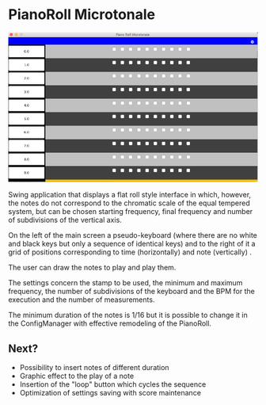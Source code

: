 # PianoRoll Microtonale

![PianoRoll Microtonale](https://raw.githubusercontent.com/matteocollina/PianoRoll/master/ScreenProjects/Schermata%202018-02-19%20alle%2016.42.05.png)

Swing application that displays a flat roll style interface in which, however, the notes do not correspond to the chromatic scale of the equal tempered system, but can be chosen starting frequency, final frequency and number of subdivisions of the vertical axis.

On the left of the main screen a pseudo-keyboard (where there are no white and black keys but only a sequence of identical keys) and to the right of it a grid of positions corresponding to time (horizontally) and note (vertically) .

The user can draw the notes to play and play them.

The settings concern the stamp to be used, the minimum and maximum frequency, the number of subdivisions of the keyboard and the BPM for the execution and the number of measurements.

The minimum duration of the notes is 1/16 but it is possible to change it in the ConfigManager with effective remodeling of the PianoRoll.


## Next? ##  
- Possibility to insert notes of different duration
- Graphic effect to the play of a note
- Insertion of the "loop" button which cycles the sequence
- Optimization of settings saving with score maintenance
